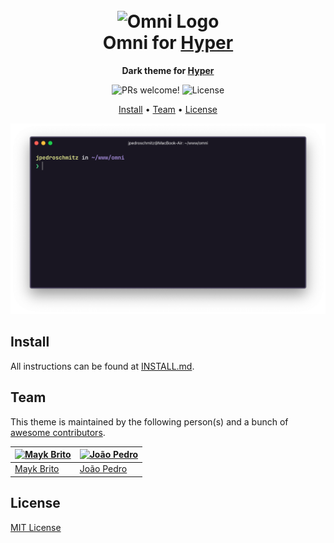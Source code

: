 <h1 align="center">
  <br>
  <img src="https://storage.googleapis.com/golden-wind/github/omni/omni.png" alt="Omni Logo" width="100">
  <br>
  Omni for <a href="https://hyper.is">Hyper</a>
  <br>
</h1>

<p align="center">
  <strong>Dark theme for <a href="https://hyper.is">Hyper</a></strong>
</p>

<p align="center">
  <img src="https://img.shields.io/badge/PRs-welcome-%235FCC6F.svg" alt="PRs welcome!" />

  <img alt="License" src="https://img.shields.io/badge/license-MIT-%235FCC6F">
</p>

<p align="center">
  <a href="#install">Install</a> •
  <a href="#team">Team</a> •
  <a href="#license">License</a>
</p>

<p align="center">
  <img alt="Omni screnshoot for Hyper" src="./screenshot.png">
</p>

## Install

All instructions can be found at [INSTALL.md](./INSTALL.md).

## Team

This theme is maintained by the following person(s) and a bunch of [awesome contributors](https://github.com/getomni/template/graphs/contributors).

| [![Mayk Brito](https://github.com/maykbrito.png?size=100)](https://github.com/maykbrito) | [![João Pedro](https://github.com/jpedroschmitz.png?size=100)](https://github.com/maykbrito) |
| ---------------------------------------------------------------------------------------- | -------------------------------------------------------------------------------------------- |
| [Mayk Brito](https://github.com/maykbrito)                                               | [João Pedro](https://github.com/jpedroschmitz)                                               |

## License

[MIT License](./LICENSE.md)
